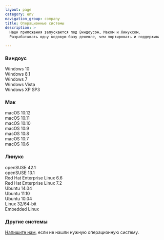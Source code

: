 ```yaml
---
layout: page
category: env
navigation_group: company
title: Операционные системы
description: >
  Наши приложения запускаются под Виндоусом, Маком и Линуксом.
  Разрабатывать одну кодовую базу дешевле, чем портировать и поддерживать приложение под каждую платформу.

---
```


<div class="text-block -one">
  <div class="platform-list -center">
    <div class="item"><i class="icon -windows -huge -teal"></i></div>
    <h3 class="item">Виндоус</h3>
    <div class="item">Windows 10</div>
    <div class="item">Windows 8.1</div>
    <div class="item">Windows 7</div>
    <div class="item">Windows Vista</div>
    <div class="item">Windows XP SP3</div>
  </div>


  <div class="platform-list -center">
    <div class="item"><i class="icon -huge -mac -blue"></i></div>
    <h3 class="item">Мак</h3>
    <div class="item">macOS 10.12</div>
    <div class="item">macOS 10.11</div>
    <div class="item">macOS 10.10</div>
    <div class="item">macOS 10.9</div>
    <div class="item">macOS 10.8</div>
    <div class="item">macOS 10.7</div>
    <div class="item">macOS 10.6</div>
  </div>


  <div class="platform-list -center">
    <div class="item"><i class="icon -huge -linux -violet"></i></div>
    <h3 class="item">Линукс</h3>
    <div class="item">openSUSE 42.1</div>
    <div class="item">openSUSE 13.1</div>
    <div class="item">Red Hat Enterprise Linux 6.6</div>
    <div class="item">Red Hat Enterprise Linux 7.2</div>
    <div class="item">Ubuntu 14.04</div>
    <div class="item">Ubuntu 11.10</div>
    <div class="item">Ubuntu 10.04</div>
    <div class="item">Linux 32/64-bit</div>
    <div class="item">Embedded Linux</div>
  </div>
</div>

<div class="text-block -one">
  <h3>Другие системы</h3>
  <a href="mailto:{{ site.email }}">Напишите нам</a>, если не нашли нужную операционную систему.
</div>

